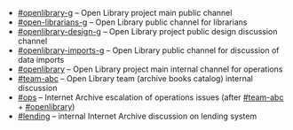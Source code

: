 - [#openlibrary-g](https://internetarchive.slack.com/archives/C0ETZV72L) – Open Library project main public channel
- [#open-librarians-g](https://internetarchive.slack.com/archives/C0119PRDV46) – Open Library public channel for librarians
- [#openlibrary-design-g](https://internetarchive.slack.com/archives/C04JY657RJ8) – Open Library project public design discussion channel
- [#openlibrary-imports-g](https://internetarchive.slack.com/archives/C02BX7F5P7H) – Open Library public channel for discussion of data imports
- [#openlibrary](https://internetarchive.slack.com/archives/C075DJ6G1) – Open Library project main internal channel for operations
- [#team-abc](https://internetarchive.slack.com/archives/GM13CHXBP) – Open Library team (archive books catalog) internal discussion
- [#ops](https://internetarchive.slack.com/archives/C06RP0F6E) – Internet Archive escalation of operations issues (after [#team-abc](https://internetarchive.slack.com/archives/GM13CHXBP) + [#openlibrary](https://internetarchive.slack.com/archives/C075DJ6G1))
- [#lending](https://internetarchive.slack.com/archives/C14CKBT9S) – internal Internet Archive discussion on lending system
